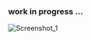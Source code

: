 ### work in progress ...
![Screenshot_1](https://github.com/lianmafutra/laravel-starter/assets/15800599/e9bb1058-1cc5-45c7-a8bd-04faa0e502ff)

